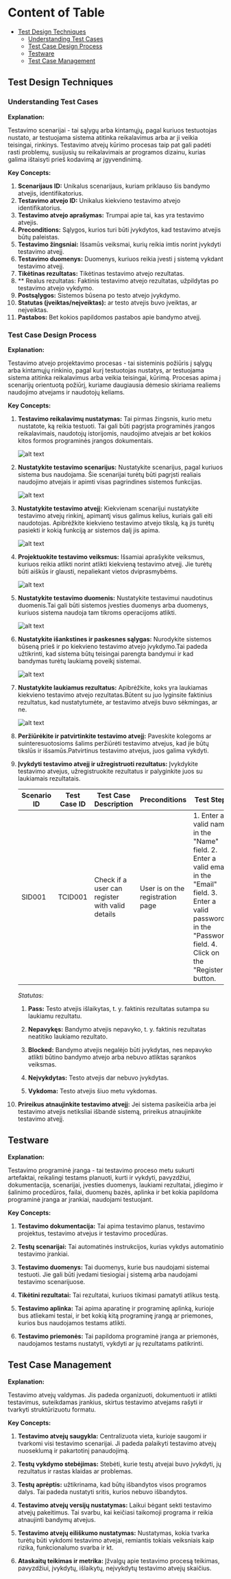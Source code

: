 # Content of Table

- [Test Design Techniques](#test-design-techniques)
  - [Understanding Test Cases](#understanding-test-cases)
  - [Test Case Design Process](#test-case-design-process)
  - [Testware](#testware)
  - [Test Case Management](#test-case-management)

## Test Design Techniques

### Understanding Test Cases

**Explanation:**

Testavimo scenarijai - tai sąlygų arba kintamųjų, pagal kuriuos testuotojas nustato, ar testuojama sistema atitinka reikalavimus arba ar ji veikia teisingai, rinkinys. Testavimo atvejų kūrimo procesas taip pat gali padėti rasti problemų, susijusių su reikalavimais ar programos dizainu, kurias galima ištaisyti prieš kodavimą ar įgyvendinimą.

**Key Concepts:**

1. **Scenarijaus ID:** Unikalus scenarijaus, kuriam priklauso šis bandymo atvejis, identifikatorius.
2. **Testavimo atvejo ID:** Unikalus kiekvieno testavimo atvejo identifikatorius.
3. **Testavimo atvejo aprašymas:** Trumpai apie tai, kas yra testavimo atvejis.
4. **Preconditions:** Sąlygos, kurios turi būti įvykdytos, kad testavimo atvejis būtų paleistas.
5. **Testavimo žingsniai:** Išsamūs veiksmai, kurių reikia imtis norint įvykdyti testavimo atvejį.
6. **Testavimo duomenys:** Duomenys, kuriuos reikia įvesti į sistemą vykdant testavimo atvejį.
7. **Tikėtinas rezultatas:** Tikėtinas testavimo atvejo rezultatas.
8. ** Realus rezultatas: Faktinis testavimo atvejo rezultatas, užpildytas po testavimo atvejo vykdymo.
9. **Postsąlygos:** Sistemos būsena po testo atvejo įvykdymo.
10. **Statutas (įveiktas/neįveiktas):** ar testo atvejis buvo įveiktas, ar neįveiktas.
11. **Pastabos:** Bet kokios papildomos pastabos apie bandymo atvejį.

### Test Case Design Process

**Explanation:**

Testavimo atvejo projektavimo procesas - tai sisteminis požiūris į sąlygų arba kintamųjų rinkinio, pagal kurį testuotojas nustatys, ar testuojama sistema atitinka reikalavimus arba veikia teisingai, kūrimą. Procesas apima į scenarijų orientuotą požiūrį, kuriame daugiausia dėmesio skiriama realiems naudojimo atvejams ir naudotojų keliams.

**Key Concepts:**

1. **Testavimo reikalavimų nustatymas:** Tai pirmas žingsnis, kurio metu nustatote, ką reikia testuoti. Tai gali būti pagrįsta programinės įrangos reikalavimais, naudotojų istorijomis, naudojimo atvejais ar bet kokios kitos formos programinės įrangos dokumentais.

    ![alt text](./images/indentifyTestRequirements.png)

2. **Nustatykite testavimo scenarijus:** Nustatykite scenarijus, pagal kuriuos sistema bus naudojama. Šie scenarijai turėtų būti pagrįsti realiais naudojimo atvejais ir apimti visas pagrindines sistemos funkcijas.

    ![alt text](./images/defineTestScenarios.png)

3. **Nustatykite testavimo atvejį:** Kiekvienam scenarijui nustatykite testavimo atvejų rinkinį, apimantį visus galimus kelius, kuriais gali eiti naudotojas. Apibrėžkite kiekvieno testavimo atvejo tikslą, ką jis turėtų pasiekti ir kokią funkciją ar sistemos dalį jis apima.

    ![alt text](./images/defineTestCase.png)

4. **Projektuokite testavimo veiksmus:** Išsamiai aprašykite veiksmus, kuriuos reikia atlikti norint atlikti kiekvieną testavimo atvejį. Jie turėtų būti aiškūs ir glausti, nepaliekant vietos dviprasmybėms.

    ![alt text](./images/designTestSteps.png)

5. **Nustatykite testavimo duomenis:** Nustatykite testavimui naudotinus duomenis.Tai gali būti sistemos įvesties duomenys arba duomenys, kuriuos sistema naudoja tam tikroms operacijoms atlikti.

    ![alt text](./images/specifyTestData.png)

6. **Nustatykite išankstines ir paskesnes sąlygas:** Nurodykite sistemos būseną prieš ir po kiekvieno testavimo atvejo įvykdymo.Tai padeda užtikrinti, kad sistema būtų teisingai parengta bandymui ir kad bandymas turėtų laukiamą poveikį sistemai.

    ![alt text](./images/definePreAndPostConditions.png)

7. **Nustatykite laukiamus rezultatus:** Apibrėžkite, koks yra laukiamas kiekvieno testavimo atvejo rezultatas.Būtent su juo lyginsite faktinius rezultatus, kad nustatytumėte, ar testavimo atvejis buvo sėkmingas, ar ne.

    ![alt text](./images/specifyExpectedResults.png)

8. **Peržiūrėkite ir patvirtinkite testavimo atvejį:** Paveskite kolegoms ar suinteresuotosioms šalims peržiūrėti testavimo atvejus, kad jie būtų tikslūs ir išsamūs.Patvirtinus testavimo atvejus, juos galima vykdyti.

9. **Įvykdyti testavimo atvejį ir užregistruoti rezultatus:** Įvykdykite testavimo atvejus, užregistruokite rezultatus ir palyginkite juos su laukiamais rezultatais.

    | Scenario ID | Test Case ID | Test Case Description | Preconditions | Test Steps | Test Data | Expected Result | Actual Result | Postconditions | Status | Notes |
    |-------------|--------------|-----------------------|---------------|------------|-----------|-----------------|---------------|----------------|--------|-------|
    | SID001      | TCID001      | Check if a user can register with valid details | User is on the registration page | 1. Enter a valid name in the "Name" field. 2. Enter a valid email in the "Email" field. 3. Enter a valid password in the "Password" field. 4. Click on the "Register" button. | Name: "Test User", Email: "<testuser@example.com>", Password: "Test@123" | User is successfully registered and redirected to the dashboard | User is successfully registered and redirected to the dashboard | User is registered and redirected to the dashboard | Pass |  |

    *Statutas:*

    1. **Pass:** Testo atvejis išlaikytas, t. y. faktinis rezultatas sutampa su laukiamu rezultatu.

    2. **Nepavykęs:** Bandymo atvejis nepavyko, t. y. faktinis rezultatas neatitiko laukiamo rezultato.

    3. **Blocked:** Bandymo atvejis negalėjo būti įvykdytas, nes nepavyko atlikti būtino bandymo atvejo arba nebuvo atliktas sąrankos veiksmas.

    4. **Neįvykdytas:** Testo atvejis dar nebuvo įvykdytas.

    5. **Vykdoma:** Testo atvejis šiuo metu vykdomas.

10. **Prireikus atnaujinkite testavimo atvejį:** Jei sistema pasikeičia arba jei testavimo atvejis netiksliai išbandė sistemą, prireikus atnaujinkite testavimo atvejį.

## Testware

**Explanation:**

Testavimo programinė įranga - tai testavimo proceso metu sukurti artefaktai, reikalingi testams planuoti, kurti ir vykdyti, pavyzdžiui, dokumentacija, scenarijai, įvesties duomenys, laukiami rezultatai, įdiegimo ir šalinimo procedūros, failai, duomenų bazės, aplinka ir bet kokia papildoma programinė įranga ar įrankiai, naudojami testuojant.

**Key Concepts:**

1. **Testavimo dokumentacija:** Tai apima testavimo planus, testavimo projektus, testavimo atvejus ir testavimo procedūras.

2. **Testų scenarijai:** Tai automatinės instrukcijos, kurias vykdys automatinio testavimo įrankiai.

3. **Testavimo duomenys:** Tai duomenys, kurie bus naudojami sistemai testuoti. Jie gali būti įvedami tiesiogiai į sistemą arba naudojami testavimo scenarijuose.

4. **Tikėtini rezultatai:** Tai rezultatai, kuriuos tikimasi pamatyti atlikus testą.

5. **Testavimo aplinka:** Tai apima aparatinę ir programinę aplinką, kurioje bus atliekami testai, ir bet kokią kitą programinę įrangą ar priemones, kurios bus naudojamos testams atlikti.

6. **Testavimo priemonės:** Tai papildoma programinė įranga ar priemonės, naudojamos testams nustatyti, vykdyti ar jų rezultatams patikrinti.

## Test Case Management

**Explanation:**

Testavimo atvejų valdymas. Jis padeda organizuoti, dokumentuoti ir atlikti testavimus, suteikdamas įrankius, skirtus testavimo atvejams rašyti ir tvarkyti struktūrizuotu formatu.

**Key Concepts:**

1. **Testavimo atvejų saugykla:** Centralizuota vieta, kurioje saugomi ir tvarkomi visi testavimo scenarijai. Ji padeda palaikyti testavimo atvejų nuoseklumą ir pakartotinį panaudojimą.

2. **Testų vykdymo stebėjimas:** Stebėti, kurie testų atvejai buvo įvykdyti, jų rezultatus ir rastas klaidas ar problemas.

3. **Testų aprėptis:** užtikrinama, kad būtų išbandytos visos programos dalys. Tai padeda nustatyti sritis, kurios nebuvo išbandytos.

4. **Testavimo atvejų versijų nustatymas:** Laikui bėgant sekti testavimo atvejų pakeitimus. Tai svarbu, kai keičiasi taikomoji programa ir reikia atnaujinti bandymų atvejus.

5. **Testavimo atvejų eiliškumo nustatymas:** Nustatymas, kokia tvarka turėtų būti vykdomi testavimo atvejai, remiantis tokiais veiksniais kaip rizika, funkcionalumo svarba ir kt.

6. **Ataskaitų teikimas ir metrika:** Įžvalgų apie testavimo procesą teikimas, pavyzdžiui, įvykdytų, išlaikytų, neįvykdytų testavimo atvejų skaičius.
